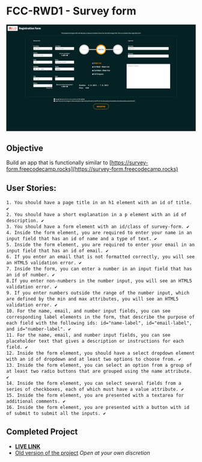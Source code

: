 # FCC-RWD1 - Survey form

![](./assets/screenshot.png)

## Objective
Build an app that is functionally similar to [https://survey-form.freecodecamp.rocks](https://survey-form.freecodecamp.rocks)

## User Stories:

    1. You should have a page title in an h1 element with an id of title. ✔
    2. You should have a short explanation in a p element with an id of description. ✔
    3. You should have a form element with an id/class of survey-form. ✔
    4. Inside the form element, you are required to enter your name in an input field that has an id of name and a type of text. ✔
    5. Inside the form element, you are required to enter your email in an input field that has an id of email. ✔
    6. If you enter an email that is not formatted correctly, you will see an HTML5 validation error. ✔
    7. Inside the form, you can enter a number in an input field that has an id of number. ✔
    8.If you enter non-numbers in the number input, you will see an HTML5 validation error. ✔
    9. If you enter numbers outside the range of the number input, which are defined by the min and max attributes, you will see an HTML5 validation error. ✔
    10. For the name, email, and number input fields, you can see corresponding label elements in the form, that describe the purpose of each field with the following ids: id="name-label", id="email-label", and id="number-label". ✔
    11. For the name, email, and number input fields, you can see placeholder text that gives a description or instructions for each field. ✔
    12. Inside the form element, you should have a select dropdown element with an id of dropdown and at least two options to choose from. ✔
    13. Inside the form element, you can select an option from a group of at least two radio buttons that are grouped using the name attribute. ✔
    14. Inside the form element, you can select several fields from a series of checkboxes, each of which must have a value attribute. ✔
    15. Inside the form element, you are presented with a textarea for additional comments. ✔
    16. Inside the form element, you are presented with a button with id of submit to submit all the inputs. ✔

## Completed Project
- [**LIVE LINK**](https://musical-kleicha-443ba4.netlify.app/)
- [Old version of the project](https://codepen.io/bradypusMagnus/pen/YzxLGoa) *Open at your own discretion*
